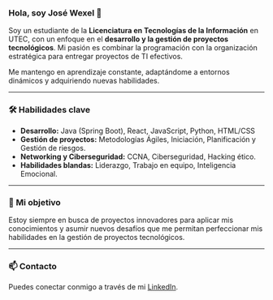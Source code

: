 ### Hola, soy José Wexel 👋

Soy un estudiante de la **Licenciatura en Tecnologías de la Información** en UTEC, con un enfoque en el **desarrollo y la gestión de proyectos tecnológicos**. Mi pasión es combinar la programación con la organización estratégica para entregar proyectos de TI efectivos.

Me mantengo en aprendizaje constante, adaptándome a entornos dinámicos y adquiriendo nuevas habilidades.

-----

### 🛠️ Habilidades clave

  * **Desarrollo:** Java (Spring Boot), React, JavaScript, Python, HTML/CSS
  * **Gestión de proyectos:** Metodologías Ágiles, Iniciación, Planificación y Gestión de riesgos.
  * **Networking y Ciberseguridad:** CCNA, Ciberseguridad, Hacking ético.
  * **Habilidades blandas:** Liderazgo, Trabajo en equipo, Inteligencia Emocional.

-----

### 🚀 Mi objetivo

Estoy siempre en busca de proyectos innovadores para aplicar mis conocimientos y asumir nuevos desafíos que me permitan perfeccionar mis habilidades en la gestión de proyectos tecnológicos.

-----

### 📫 Contacto

Puedes conectar conmigo a través de mi [LinkedIn](https://www.linkedin.com/in/josewexel/).
